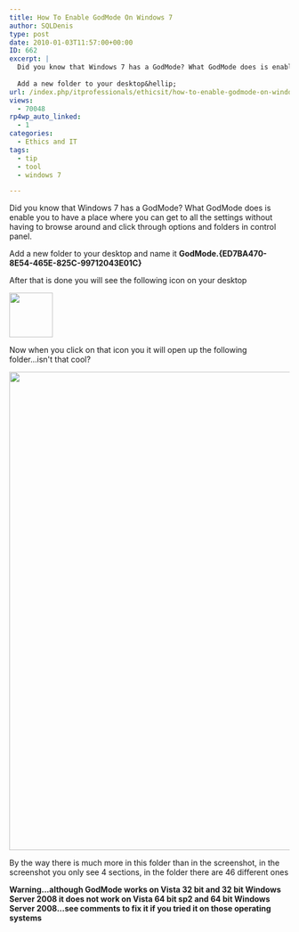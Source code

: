 ```yaml
---
title: How To Enable GodMode On Windows 7
author: SQLDenis
type: post
date: 2010-01-03T11:57:00+00:00
ID: 662
excerpt: |
  Did you know that Windows 7 has a GodMode? What GodMode does is enable you to have a place where you can get to all the settings without having to browse around and click through options and folders in control panel.
  
  Add a new folder to your desktop&hellip;
url: /index.php/itprofessionals/ethicsit/how-to-enable-godmode-on-windows-7/
views:
  - 70048
rp4wp_auto_linked:
  - 1
categories:
  - Ethics and IT
tags:
  - tip
  - tool
  - windows 7

---
```

Did you know that Windows 7 has a GodMode? What GodMode does is enable you to have a place where you can get to all the settings without having to browse around and click through options and folders in control panel.

Add a new folder to your desktop and name it **GodMode.{ED7BA470-8E54-465E-825C-99712043E01C}**
  
After that is done you will see the following icon on your desktop

<div class="image_block">
  <img src="/wp-content/uploads/blogs/ITProfessionals/GodmodeIcon.png" alt="" title="" width="78" height="80" />
</div>

Now when you click on that icon you it will open up the following folder...isn't that cool?

<div class="image_block">
  <a href="/wp-content/uploads/blogs/DataMgmt/Denis/mongo/GodMode2.png?mtime=1357606733"><img alt="" src="/wp-content/uploads/blogs/DataMgmt/Denis/mongo/GodMode2.png?mtime=1357606733" width="733" height="859" /></a>
</div>

By the way there is much more in this folder than in the screenshot, in the screenshot you only see 4 sections, in the folder there are 46 different ones

 **<span class="MT_red">Warning...although GodMode works on Vista 32 bit and 32 bit Windows Server 2008 it does not work on Vista 64 bit sp2 and 64 bit Windows Server 2008...see comments to fix it if you tried it on those operating systems</span>**